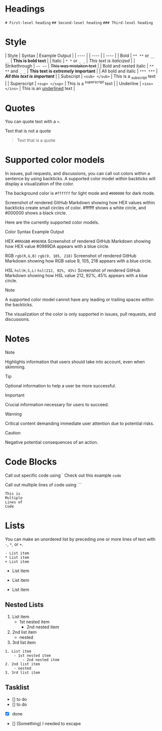 # Headings 
`# First-level heading`
`## Second-level heading`
`### Third-level heading`

# Style
| Style | Syntax  | Example Output |
| ---- | | ---- | | ---- |
| Bold | `** **` or `__ __` | **This is bold text** | 
| Italic | `* *` or `_ _` | _This text is italicized_ | 
| Strikethrough | `~~ ~~` | ~~This was mistaken text~~ |
| Bold and nested italic | `** **` and `_ _` | **This text is _extremely_ important** |
| All bold and italic | `*** ***` | ***All this text is important*** |
| Subscript | `<sub> </sub>` | This is a <sub>subscript</sub> text | 
| Superscript | `<sup> </sup>` | This is a <sup>superscript</sup> text | 
| Underline | `<ins> </ins>` | This is an <ins>underlined</ins> text | 

# Quotes
You can quote text with a `>`.

Text that is not a quote

> Text that is a quote


# Supported color models
In issues, pull requests, and discussions, you can call out colors within a sentence by using backticks. A supported color model within backticks will display a visualization of the color.


The background color is `#ffffff` for light mode and `#000000` for dark mode.

Screenshot of rendered GitHub Markdown showing how HEX values within backticks create small circles of color. #ffffff shows a white circle, and #000000 shows a black circle.

Here are the currently supported color models.

Color	Syntax	Example	Output

HEX	`#RRGGBB`	`#0969DA`	Screenshot of rendered GitHub Markdown showing how HEX value #0969DA appears with a blue circle.

RGB	`rgb(R,G,B)`	`rgb(9, 105, 218)`	Screenshot of rendered GitHub Markdown showing how RGB value 9, 105, 218 appears with a blue circle.

HSL	`hsl(H,S,L)`	`hsl(212, 92%, 45%)`	Screenshot of rendered GitHub Markdown showing how HSL value 212, 92%, 45% appears with a blue circle.

Note

A supported color model cannot have any leading or trailing spaces within the backticks.

The visualization of the color is only supported in issues, pull requests, and discussions.

# Notes
> [!NOTE]  
> Highlights information that users should take into account, even when skimming.

> [!TIP]
> Optional information to help a user be more successful.

> [!IMPORTANT]  
> Crucial information necessary for users to succeed.

> [!WARNING]  
> Critical content demanding immediate user attention due to potential risks.

> [!CAUTION]
> Negative potential consequences of an action.

# Code Blocks
Call out specific code using \`
Check out this example `code`

Call out multiple lines of code using \`\`\`
```
This is
Multiple
Lines of
Code
```

# Lists
You can make an unordered list by preceding one or more lines of text with `-`, `*`, or `+`.
```
- List item
* List item
+ List item
```
- List item
* List item
+ List item

## Nested Lists
1. List item
    - 1st nested item
        - 2nd nested item
2. 2nd list item
    - nested
3. 3rd list item

```
1. List item
    - 1st nested item
        - 2nd nested item
2. 2nd list item
    - nested
3. 3rd list item
```


## Tasklist
- [] to do
- [] to do
- [x] done
- [] \(Something) I needed to escape